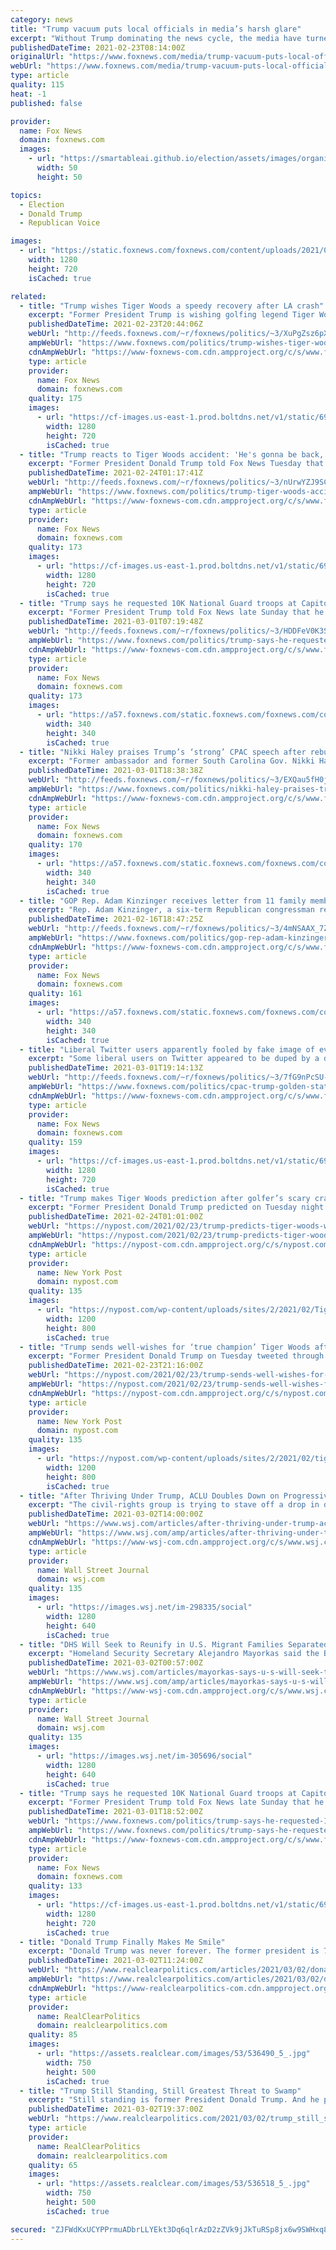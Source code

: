 ```yaml
---
category: news
title: "Trump vacuum puts local officials in media’s harsh glare"
excerpt: "Without Trump dominating the news cycle, the media have turned their attention to scandals and controversies like those involving the governor of New York, the governor of California, and a senator fr"
publishedDateTime: 2021-02-23T08:14:00Z
originalUrl: "https://www.foxnews.com/media/trump-vacuum-puts-local-officials-in-medias-harsh-glare"
webUrl: "https://www.foxnews.com/media/trump-vacuum-puts-local-officials-in-medias-harsh-glare"
type: article
quality: 115
heat: -1
published: false

provider:
  name: Fox News
  domain: foxnews.com
  images:
    - url: "https://smartableai.github.io/election/assets/images/organizations/foxnews.com-50x50.jpg"
      width: 50
      height: 50

topics:
  - Election
  - Donald Trump
  - Republican Voice

images:
  - url: "https://static.foxnews.com/foxnews.com/content/uploads/2021/02/Cruz-Cuomo.jpg"
    width: 1280
    height: 720
    isCached: true

related:
  - title: "Trump wishes Tiger Woods a speedy recovery after LA crash"
    excerpt: "Former President Trump is wishing golfing legend Tiger Woods well after he experienced a tragic car accident on Tuesday."
    publishedDateTime: 2021-02-23T20:44:06Z
    webUrl: "http://feeds.foxnews.com/~r/foxnews/politics/~3/XuPgZsz6pXU/trump-wishes-tiger-woods-a-speedy-recovery-after-la-crash"
    ampWebUrl: "https://www.foxnews.com/politics/trump-wishes-tiger-woods-a-speedy-recovery-after-la-crash.amp"
    cdnAmpWebUrl: "https://www-foxnews-com.cdn.ampproject.org/c/s/www.foxnews.com/politics/trump-wishes-tiger-woods-a-speedy-recovery-after-la-crash.amp"
    type: article
    provider:
      name: Fox News
      domain: foxnews.com
    quality: 175
    images:
      - url: "https://cf-images.us-east-1.prod.boltdns.net/v1/static/694940094001/b77fd6d9-01d7-4f05-b55c-46c5036d321e/d1927e9e-87bd-409d-b12b-a3c4ff0a798f/1280x720/match/image.jpg"
        width: 1280
        height: 720
        isCached: true
  - title: "Trump reacts to Tiger Woods accident: 'He's gonna be back, I have no doubt'"
    excerpt: "Former President Donald Trump told Fox News Tuesday that he has \"no doubt\" Tiger Woods will make a strong comeback after suffering serious injuries in a car accident in Southern California."
    publishedDateTime: 2021-02-24T01:17:41Z
    webUrl: "http://feeds.foxnews.com/~r/foxnews/politics/~3/nUrwYZJ9SCw/trump-tiger-woods-accident-injuries-golf-legend"
    ampWebUrl: "https://www.foxnews.com/politics/trump-tiger-woods-accident-injuries-golf-legend.amp"
    cdnAmpWebUrl: "https://www-foxnews-com.cdn.ampproject.org/c/s/www.foxnews.com/politics/trump-tiger-woods-accident-injuries-golf-legend.amp"
    type: article
    provider:
      name: Fox News
      domain: foxnews.com
    quality: 173
    images:
      - url: "https://cf-images.us-east-1.prod.boltdns.net/v1/static/694940094001/3d2f7fbe-a25c-474d-8f8f-0925a4e8c22e/e132704e-9e40-411a-b057-e50a94ef2efd/1280x720/match/image.jpg"
        width: 1280
        height: 720
        isCached: true
  - title: "Trump says he requested 10K National Guard troops at Capitol on day of riot"
    excerpt: "Former President Trump told Fox News late Sunday that he expressed concern over the crowd size near the Capitol days before the deadly riots last month and personally requested 10,000 National Guard troops be deployed."
    publishedDateTime: 2021-03-01T07:19:48Z
    webUrl: "http://feeds.foxnews.com/~r/foxnews/politics/~3/HDDFeV0K3SU/trump-says-he-requested-10k-national-guard-troops-at-capitol-on-day-of-riot"
    ampWebUrl: "https://www.foxnews.com/politics/trump-says-he-requested-10k-national-guard-troops-at-capitol-on-day-of-riot.amp"
    cdnAmpWebUrl: "https://www-foxnews-com.cdn.ampproject.org/c/s/www.foxnews.com/politics/trump-says-he-requested-10k-national-guard-troops-at-capitol-on-day-of-riot.amp"
    type: article
    provider:
      name: Fox News
      domain: foxnews.com
    quality: 173
    images:
      - url: "https://a57.foxnews.com/static.foxnews.com/foxnews.com/content/uploads/2018/09/340/340/demarche.jpg?ve=1&tl=1"
        width: 340
        height: 340
        isCached: true
  - title: "Nikki Haley praises Trump’s ‘strong’ CPAC speech after rebuking him weeks earlier"
    excerpt: "Former ambassador and former South Carolina Gov. Nikki Haley’s latest comments regarding Donald Trump are raising eyebrows."
    publishedDateTime: 2021-03-01T18:38:38Z
    webUrl: "http://feeds.foxnews.com/~r/foxnews/politics/~3/EXQau5fH0j0/nikki-haley-praises-trumps-strong-cpac-speech"
    ampWebUrl: "https://www.foxnews.com/politics/nikki-haley-praises-trumps-strong-cpac-speech.amp"
    cdnAmpWebUrl: "https://www-foxnews-com.cdn.ampproject.org/c/s/www.foxnews.com/politics/nikki-haley-praises-trumps-strong-cpac-speech.amp"
    type: article
    provider:
      name: Fox News
      domain: foxnews.com
    quality: 170
    images:
      - url: "https://a57.foxnews.com/static.foxnews.com/foxnews.com/content/uploads/2019/03/340/340/PaulSteinhauser.jpg?ve=1&tl=1"
        width: 340
        height: 340
        isCached: true
  - title: "GOP Rep. Adam Kinzinger receives letter from 11 family members disowning him over Trump opposition"
    excerpt: "Rep. Adam Kinzinger, a six-term Republican congressman representing Illinois, received a hand-written letter from 11 family members disowning him over his opposition of former President Donald Trump, Fox News has confirmed."
    publishedDateTime: 2021-02-16T18:47:25Z
    webUrl: "http://feeds.foxnews.com/~r/foxnews/politics/~3/4mNSAAX_7ZY/gop-rep-adam-kinzinger-letter-11-family-disowning-him-trump-opposition"
    ampWebUrl: "https://www.foxnews.com/politics/gop-rep-adam-kinzinger-letter-11-family-disowning-him-trump-opposition.amp"
    cdnAmpWebUrl: "https://www-foxnews-com.cdn.ampproject.org/c/s/www.foxnews.com/politics/gop-rep-adam-kinzinger-letter-11-family-disowning-him-trump-opposition.amp"
    type: article
    provider:
      name: Fox News
      domain: foxnews.com
    quality: 161
    images:
      - url: "https://a57.foxnews.com/static.foxnews.com/foxnews.com/content/uploads/2020/10/340/340/danielle-wallace-headshot.jpg?ve=1&tl=1"
        width: 340
        height: 340
        isCached: true
  - title: "Liberal Twitter users apparently fooled by fake image of evangelicals praying over golden Trump statue"
    excerpt: "Some liberal users on Twitter appeared to be duped by a digitally modified photo depicting evangelicals praying to a golden Trump statue at CPAC this weekend."
    publishedDateTime: 2021-03-01T19:14:13Z
    webUrl: "http://feeds.foxnews.com/~r/foxnews/politics/~3/7fG9nPcSU-U/cpac-trump-golden-statue-praying-photoshop"
    ampWebUrl: "https://www.foxnews.com/politics/cpac-trump-golden-statue-praying-photoshop.amp"
    cdnAmpWebUrl: "https://www-foxnews-com.cdn.ampproject.org/c/s/www.foxnews.com/politics/cpac-trump-golden-statue-praying-photoshop.amp"
    type: article
    provider:
      name: Fox News
      domain: foxnews.com
    quality: 159
    images:
      - url: "https://cf-images.us-east-1.prod.boltdns.net/v1/static/694940094001/950a44a4-3fe1-462d-bef6-5464ee18a268/7921c393-7fed-4dc2-a634-64b5a6ab730d/1280x720/match/image.jpg"
        width: 1280
        height: 720
        isCached: true
  - title: "Trump makes Tiger Woods prediction after golfer’s scary crash"
    excerpt: "Former President Donald Trump predicted on Tuesday night that Tiger Woods will make a comeback following his devastating car wreck. Trump spoke to Fox News about the golf legend after Woods"
    publishedDateTime: 2021-02-24T01:01:00Z
    webUrl: "https://nypost.com/2021/02/23/trump-predicts-tiger-woods-will-make-comeback-after-car-wreck/"
    ampWebUrl: "https://nypost.com/2021/02/23/trump-predicts-tiger-woods-will-make-comeback-after-car-wreck/amp/"
    cdnAmpWebUrl: "https://nypost-com.cdn.ampproject.org/c/s/nypost.com/2021/02/23/trump-predicts-tiger-woods-will-make-comeback-after-car-wreck/amp/"
    type: article
    provider:
      name: New York Post
      domain: nypost.com
    quality: 135
    images:
      - url: "https://nypost.com/wp-content/uploads/sites/2/2021/02/TigerWoodsTrump.jpg?quality=90&strip=all&w=1200"
        width: 1200
        height: 800
        isCached: true
  - title: "Trump sends well-wishes for ‘true champion’ Tiger Woods after car crash"
    excerpt: "Former President Donald Trump on Tuesday tweeted through an associate a get-well message for golfer Tiger Woods following a serious car accident in California. “Get well soon, Tiger. You are a"
    publishedDateTime: 2021-02-23T21:16:00Z
    webUrl: "https://nypost.com/2021/02/23/trump-sends-well-wishes-for-tiger-woods-after-car-crash/"
    ampWebUrl: "https://nypost.com/2021/02/23/trump-sends-well-wishes-for-tiger-woods-after-car-crash/amp/"
    cdnAmpWebUrl: "https://nypost-com.cdn.ampproject.org/c/s/nypost.com/2021/02/23/trump-sends-well-wishes-for-tiger-woods-after-car-crash/amp/"
    type: article
    provider:
      name: New York Post
      domain: nypost.com
    quality: 135
    images:
      - url: "https://nypost.com/wp-content/uploads/sites/2/2021/02/tiger-woods-donald-trump.jpg?quality=90&strip=all&w=1200"
        width: 1200
        height: 800
        isCached: true
  - title: "After Thriving Under Trump, ACLU Doubles Down on Progressive Stances"
    excerpt: "The civil-rights group is trying to stave off a drop in donations, which surged during former President Donald Trump’s term."
    publishedDateTime: 2021-03-02T14:00:00Z
    webUrl: "https://www.wsj.com/articles/after-thriving-under-trump-aclu-doubles-down-on-progressive-stances-11614693600"
    ampWebUrl: "https://www.wsj.com/amp/articles/after-thriving-under-trump-aclu-doubles-down-on-progressive-stances-11614693600"
    cdnAmpWebUrl: "https://www-wsj-com.cdn.ampproject.org/c/s/www.wsj.com/amp/articles/after-thriving-under-trump-aclu-doubles-down-on-progressive-stances-11614693600"
    type: article
    provider:
      name: Wall Street Journal
      domain: wsj.com
    quality: 135
    images:
      - url: "https://images.wsj.net/im-298335/social"
        width: 1280
        height: 640
        isCached: true
  - title: "DHS Will Seek to Reunify in U.S. Migrant Families Separated Under Trump"
    excerpt: "Homeland Security Secretary Alejandro Mayorkas said the Biden administration would seek legal pathways that could allow deported parents to join their children in the country."
    publishedDateTime: 2021-03-02T00:57:00Z
    webUrl: "https://www.wsj.com/articles/mayorkas-says-u-s-will-seek-to-reunify-migrant-families-separated-under-trump-policy-11614632727"
    ampWebUrl: "https://www.wsj.com/amp/articles/mayorkas-says-u-s-will-seek-to-reunify-migrant-families-separated-under-trump-policy-11614632727"
    cdnAmpWebUrl: "https://www-wsj-com.cdn.ampproject.org/c/s/www.wsj.com/amp/articles/mayorkas-says-u-s-will-seek-to-reunify-migrant-families-separated-under-trump-policy-11614632727"
    type: article
    provider:
      name: Wall Street Journal
      domain: wsj.com
    quality: 135
    images:
      - url: "https://images.wsj.net/im-305696/social"
        width: 1280
        height: 640
        isCached: true
  - title: "Trump says he requested 10K National Guard troops at Capitol on day of riot"
    excerpt: "Former President Trump told Fox News late Sunday that he expressed concern over the crowd size near the Capitol days before the deadly riots last month and personally requested 10,000 National Guard troops be deployed."
    publishedDateTime: 2021-03-01T18:52:00Z
    webUrl: "https://www.foxnews.com/politics/trump-says-he-requested-10k-national-guard-troops-at-capitol-on-day-of-riot"
    ampWebUrl: "https://www.foxnews.com/politics/trump-says-he-requested-10k-national-guard-troops-at-capitol-on-day-of-riot.amp"
    cdnAmpWebUrl: "https://www-foxnews-com.cdn.ampproject.org/c/s/www.foxnews.com/politics/trump-says-he-requested-10k-national-guard-troops-at-capitol-on-day-of-riot.amp"
    type: article
    provider:
      name: Fox News
      domain: foxnews.com
    quality: 133
    images:
      - url: "https://cf-images.us-east-1.prod.boltdns.net/v1/static/694940094001/c055ca10-6fad-441b-9b13-bc9cfa464a1a/21f7f894-6377-4ca8-8101-b98ee68f19ac/1280x720/match/image.jpg"
        width: 1280
        height: 720
        isCached: true
  - title: "Donald Trump Finally Makes Me Smile"
    excerpt: "Donald Trump was never forever. The former president is 74, obese and the subject of serious criminal investigations. Resurfacing after disgracefully"
    publishedDateTime: 2021-03-02T11:24:00Z
    webUrl: "https://www.realclearpolitics.com/articles/2021/03/02/donald_trump_finally_makes_me_smile_145329.html#!"
    ampWebUrl: "https://www.realclearpolitics.com/articles/2021/03/02/donald_trump_finally_makes_me_smile_145329.amp.html"
    cdnAmpWebUrl: "https://www-realclearpolitics-com.cdn.ampproject.org/c/s/www.realclearpolitics.com/articles/2021/03/02/donald_trump_finally_makes_me_smile_145329.amp.html"
    type: article
    provider:
      name: RealClearPolitics
      domain: realclearpolitics.com
    quality: 85
    images:
      - url: "https://assets.realclear.com/images/53/536490_5_.jpg"
        width: 750
        height: 500
        isCached: true
  - title: "Trump Still Standing, Still Greatest Threat to Swamp"
    excerpt: "Still standing is former President Donald Trump. And he proved this week he aims to get back into the fight and swing away, dangerous as ever."
    publishedDateTime: 2021-03-02T19:37:00Z
    webUrl: "https://www.realclearpolitics.com/2021/03/02/trump_still_standing_still_greatest_threat_to_swamp_537217.html#!"
    type: article
    provider:
      name: RealClearPolitics
      domain: realclearpolitics.com
    quality: 65
    images:
      - url: "https://assets.realclear.com/images/53/536518_5_.jpg"
        width: 750
        height: 500
        isCached: true

secured: "ZJFWdKxUCYPPrmuADbrLLYEkt3Dq6qlrAzD2zZVk9jJkTuRSp8jx6w9SWHxq8KPb4CnwsXpB/EQxmJN4DVzISWxhXIqnq56vK9swtUlsbXPIQAZ5ZO7l2ZfhVZfENs57dqIamYKCYirtfK/NhL7YjC/1TGno0UlwPtM/0CbmerfSMzTrGz0/tRq+1ULxEzdwgN8WWEFo48CKCIqfbYoqHlI9spgKotAWb4ar0HvC/PFUL5pWQhjNZ8gOdMSTfiL1SZVfswwf01AWODyanachgx/uUpYygHtsOEZH0gDVkpwsxASdnrwCV0JVJwS1YDxfYqqOkcMt0+FMVJRco+o6ayCJ6Y1m7VCZKfx3nw/P+6k=;I4ITEhfCZV0/q4PMwCslEg=="
---
```


